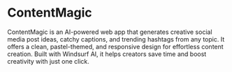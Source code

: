 # ContentMagic
ContentMagic is an AI-powered web app that generates creative social media post ideas, catchy captions, and trending hashtags from any topic. It offers a clean, pastel-themed, and responsive design for effortless content creation. Built with Windsurf AI, it helps creators save time and boost creativity with just one click.

